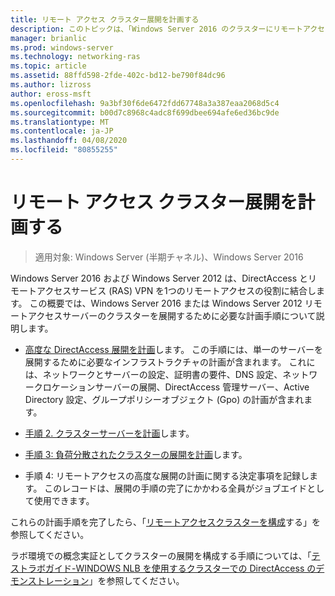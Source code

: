 ```yaml
---
title: リモート アクセス クラスター展開を計画する
description: このトピックは、「Windows Server 2016 のクラスターにリモートアクセスを展開する」の一部です。
manager: brianlic
ms.prod: windows-server
ms.technology: networking-ras
ms.topic: article
ms.assetid: 88ffd598-2fde-402c-bd12-be790f84dc96
ms.author: lizross
author: eross-msft
ms.openlocfilehash: 9a3bf30f6de6472fdd67748a3a387eaa2068d5c4
ms.sourcegitcommit: b00d7c8968c4adc8f699dbee694afe6ed36bc9de
ms.translationtype: MT
ms.contentlocale: ja-JP
ms.lasthandoff: 04/08/2020
ms.locfileid: "80855255"
---
```

# <a name="plan-a-remote-access-cluster-deployment"></a>リモート アクセス クラスター展開を計画する

>適用対象: Windows Server (半期チャネル)、Windows Server 2016

 Windows Server 2016 および Windows Server 2012 は、DirectAccess とリモートアクセスサービス (RAS) VPN を1つのリモートアクセスの役割に結合します。 この概要では、Windows Server 2016 または Windows Server 2012 リモートアクセスサーバーのクラスターを展開するために必要な計画手順について説明します。
  
-   [高度な DirectAccess 展開を計画](../../../directaccess/single-server-advanced/Plan-an-Advanced-DirectAccess-Deployment.md)します。 この手順には、単一のサーバーを展開するために必要なインフラストラクチャの計画が含まれます。 これには、ネットワークとサーバーの設定、証明書の要件、DNS 設定、ネットワークロケーションサーバーの展開、DirectAccess 管理サーバー、Active Directory 設定、グループポリシーオブジェクト (Gpo) の計画が含まれます。  
  
-   [手順 2. クラスターサーバーを計画](Step-2-Plan-Cluster-Servers.md)します。  
  
-   [手順 3: 負荷分散されたクラスターの展開を計画](Step-3-Plan-a-Load-Balanced-Cluster-Deployment.md)します。  
  
-   手順 4: リモートアクセスの高度な展開の計画に関する決定事項を記録します。 このレコードは、展開の手順の完了にかかわる全員がジョブエイドとして使用できます。  
  
これらの計画手順を完了したら、「[リモートアクセスクラスターを構成](../configure/Configure-a-Remote-Access-Cluster.md)する」を参照してください。 

ラボ環境での概念実証としてクラスターの展開を構成する手順については、「[テストラボガイド-WINDOWS NLB を使用するクラスターでの DirectAccess のデモンストレーション](../../../directaccess/tlg-cluster-nlb/Test-Lab-Guide-Demonstrate-DirectAccess-in-a-Cluster-with-Windows-NLB.md)」を参照してください。  
  


